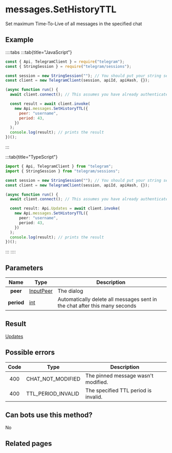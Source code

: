 # messages.SetHistoryTTL

Set maximum Time-To-Live of all messages in the specified chat

## Example

::::tabs
:::tab{title="JavaScript"}

```js
const { Api, TelegramClient } = require("telegram");
const { StringSession } = require("telegram/sessions");

const session = new StringSession(""); // You should put your string session here
const client = new TelegramClient(session, apiId, apiHash, {});

(async function run() {
  await client.connect(); // This assumes you have already authenticated with .start()

  const result = await client.invoke(
    new Api.messages.SetHistoryTTL({
      peer: "username",
      period: 43,
    })
  );
  console.log(result); // prints the result
})();
```

:::

:::tab{title="TypeScript"}

```ts
import { Api, TelegramClient } from "telegram";
import { StringSession } from "telegram/sessions";

const session = new StringSession(""); // You should put your string session here
const client = new TelegramClient(session, apiId, apiHash, {});

(async function run() {
  await client.connect(); // This assumes you have already authenticated with .start()

  const result: Api.Updates = await client.invoke(
    new Api.messages.SetHistoryTTL({
      peer: "username",
      period: 43,
    })
  );
  console.log(result); // prints the result
})();
```

:::
::::

## Parameters

|    Name    | Type                                                  | Description                                                                |
| :--------: | ----------------------------------------------------- | -------------------------------------------------------------------------- |
|  **peer**  | [InputPeer](https://core.telegram.org/type/InputPeer) | The dialog                                                                 |
| **period** | [int](https://core.telegram.org/type/int)             | Automatically delete all messages sent in the chat after this many seconds |

## Result

[Updates](https://core.telegram.org/type/Updates)

## Possible errors

| Code | Type               | Description                          |
| :--: | ------------------ | ------------------------------------ |
| 400  | CHAT_NOT_MODIFIED  | The pinned message wasn't modified.  |
| 400  | TTL_PERIOD_INVALID | The specified TTL period is invalid. |

## Can bots use this method?

No

## Related pages
